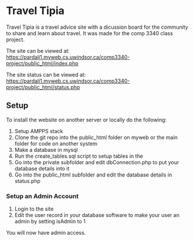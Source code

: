 # Travel Tipia
Travel Tipia is a travel advice site with a dicussion board for the community to share and learn about travel. It was made for the comp 3340 class project.

The site can be viewed at: https://pardali1.myweb.cs.uwindsor.ca/comp3340-project/public_html/index.php

The site status can be viewed at: https://pardali1.myweb.cs.uwindsor.ca/comp3340-project/public_html/status.php

## Setup
To install the website on another server or locally do the following:
1. Setup AMPPS stack
2. Clone the git repo into the public_html folder on myweb or the main folder for code on another system
3. Make a database in mysql
4. Run the create_tables.sql script to setup tables in the 
5. Go into the private subfolder and edit dbConnection.php to put your database details into it
6. Go into the public_html subfolder and edit the database details in status.php

### Setup an Admin Account
1. Login to the site
2. Edit the user record in your database software to make your user an admin by setting isAdmin to 1

You will now have admin access.